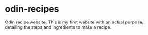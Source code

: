 # odin-recipes
Odin recipe website.
This is my first website with an actual purpose, detailing the steps and ingredients to make a recipe.